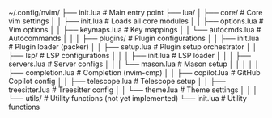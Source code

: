 ~/.config/nvim/
├── init.lua                 # Main entry point
├── lua/
│   ├── core/               # Core vim settings
│   │   ├── init.lua        # Loads all core modules
│   │   ├── options.lua     # Vim options
│   │   ├── keymaps.lua     # Key mappings
│   │   └── autocmds.lua    # Autocommands
│   │
│   ├── plugins/            # Plugin configurations
│   │   ├── init.lua        # Plugin loader (packer)
│   │   ├── setup.lua       # Plugin setup orchestrator
│   │   ├── lsp/           # LSP configurations
│   │   │   ├── init.lua   # LSP loader
│   │   │   ├── servers.lua # Server configs
│   │   │   └── mason.lua  # Mason setup
│   │   │
│   │   ├── completion.lua  # Completion (nvim-cmp)
│   │   ├── copilot.lua     # GitHub Copilot config
│   │   ├── telescope.lua   # Telescope setup
│   │   ├── treesitter.lua  # Treesitter config
│   │   └── theme.lua       # Theme settings
│   │
│   └── utils/              # Utility functions (not yet implemented)
       └── init.lua         # Utility functions